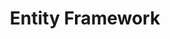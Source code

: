 ---
layout: tag-list
type: tag
title: Entity Framework
slug: ef
category: unittest
sidebar: true
description: >
   Entity Framework.
---